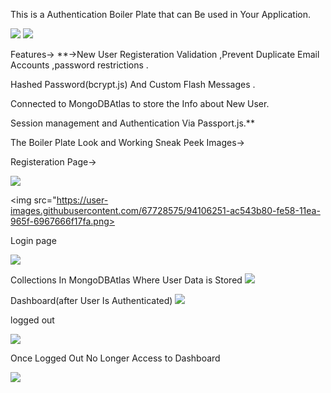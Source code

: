 This is a Authentication Boiler Plate that can Be used in Your Application.

<img src="https://user-images.githubusercontent.com/67728575/94105612-516e1480-fe57-11ea-8492-f4c34f299c81.png">


<img src="https://user-images.githubusercontent.com/67728575/94106861-ee31b180-fe59-11ea-8af2-0cc91a63ba2f.png">

Features->
**->New User Registeration Validation ,Prevent Duplicate Email Accounts ,password restrictions .

Hashed Password(bcrypt.js) And Custom Flash Messages .

Connected to MongoDBAtlas to store the Info about New User.

Session management and Authentication Via Passport.js.**

The Boiler Plate Look and Working Sneak Peek Images->

Registeration Page->

<img src ="https://user-images.githubusercontent.com/67728575/94106244-a78f8780-fe58-11ea-903d-c90d1fa98793.png">

<img src="https://user-images.githubusercontent.com/67728575/94106251-ac543b80-fe58-11ea-965f-6967666f17fa.png>
          
          
Login page

<img src="https://user-images.githubusercontent.com/67728575/94106271-bc6c1b00-fe58-11ea-8d79-f7892d734a65.png">



Collections In MongoDBAtlas Where User Data is Stored
<img src="https://user-images.githubusercontent.com/67728575/94106761-b62a6e80-fe59-11ea-8862-d44377520837.png">


Dashboard(after User Is Authenticated)
<img src="https://user-images.githubusercontent.com/67728575/94106299-c8f07380-fe58-11ea-9f8c-1b9df6c23902.png">



logged out

<img src="https://user-images.githubusercontent.com/67728575/94106358-ddcd0700-fe58-11ea-9df8-2f73483f5fee.png">


Once Logged Out No Longer Access to Dashboard

<img src="https://user-images.githubusercontent.com/67728575/94106442-0523d400-fe59-11ea-9445-b0d2dbef54b5.png">
